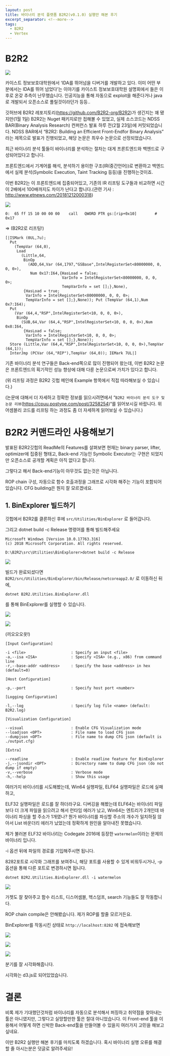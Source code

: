 ```yaml
---
layout: post
title: 바이너리 분석 플랫폼 B2R2(v0.1.0) 실행만 해본 후기
excerpt_separator: <!--more-->
tags:
  - B2R2
  - Vertex
---
```




# B2R2

![](https://i.imgur.com/Njy9C3J.png)

카이스트 정보보호대학원에서 ‘IDA를 뛰어넘을 디버거를 개발하고 있다. 이미 어떤 부분에서는 IDA를 뛰어 넘었다’는 이야기를 카이스트 정보보호대학원 설명회에서 들은 이후로 온갖 추측이 난무했습니다. 인공지능을 통해 자동으로 exploit을 해준다거나 java로 개발되서 오픈소스로 풀릴것이라던가 등등..

깃허브에 B2R2 레포지토리(https://github.com/B2R2-org/B2R2)가 생긴지는 꽤 됐지만(1월 1일) B2R2는 Nuget 패키지로만 접해볼 수 있었고, 실제 소스코드는 NDSS BAR(Binary Analysis Research) 컨퍼런스 발표 하루 전(2월 23일)에 커밋되었습니다. NDSS BAR에서 “B2R2: Building an Efficient Front-Endfor Binary Analysis” 라는 제목으로 발표가 진행되었고, 해당 논문은 최우수 논문으로 선정되었습니다.

최근 바이너리 분석 툴들이 바이너리를 분석하는 절차는 대게 프론트엔드와 백엔드로 구성되어있다고 합니다.

프론트엔드에서 기계어를 해석, 분석하기 용이한 구조(IR(중간언어))로 변환하고 백엔드에서 실제 분석(Symbolic Execution, Taint Tracking 등등)을 진행하는것이죠.



이번 B2R2는 이 프론트엔드에 집중되어있고, 기존의 IR 리프팅 도구들과 비교하면 시간이 2배에서 100배까지도 차이가 난다고 합니다.(관련 기사 : http://www.etnews.com/20181212000318)

![](https://i.imgur.com/L3mBa2K.png)



```assembly
0:  65 ff 15 10 00 00 00    call   QWORD PTR gs:[rip+0x10]        # 0x17 
```

=> (B2R2로 리프팅!)

```assembly
[|ISMark (0UL,7u);
  Put
    (TempVar (64,0),
     Load
       (Little,64,
        BinOp
          (ADD,64,Var (64,1797,"GSBase",IntelRegisterSet<80000000, 0, 0, 0>),
           Num 0x17:I64,{HasLoad = false;
                         VarInfo = IntelRegisterSet<80000000, 0, 0, 0>;
                         TempVarInfo = set [];},None),
        {HasLoad = true;
         VarInfo = IntelRegisterSet<80000000, 0, 0, 0>;
         TempVarInfo = set [];},None)); Put (TempVar (64,1),Num 0x7:I64);
  Put
    (Var (64,4,"RSP",IntelRegisterSet<10, 0, 0, 0>),
     BinOp
       (SUB,64,Var (64,4,"RSP",IntelRegisterSet<10, 0, 0, 0>),Num 0x8:I64,
        {HasLoad = false;
         VarInfo = IntelRegisterSet<10, 0, 0, 0>;
         TempVarInfo = set [];},None));
  Store (Little,Var (64,4,"RSP",IntelRegisterSet<10, 0, 0, 0>),TempVar (64,1));
  InterJmp (PCVar (64,"RIP"),TempVar (64,0)); IEMark 7UL|]
```



기존 바이너리 분석 연구들은 Back-end쪽으로 많이 진행되어 왔는데, 이번 B2R2 논문은 프론트엔드의 획기적인 성능 향상에 대해 다룬 논문으로써 가치가 있다고 합니다.

(위 리프팅 과정은 B2R2 깃헙 메인에 Example 항목에서 직접 따라해보실 수 있습니다.)

(논문에 대해서 더 자세하고 정확한 정보를 읽으시려면에서 “`B2R2 바이너리 분석 도구 및 논문 리뷰`(https://cpuu.postype.com/post/3258254)“를 읽어보시길 바랍니다. 위 어셈블리 코드를 리프팅 하는 과정도 좀 더 자세하게 읽어보실 수 있습니다.)



# B2R2 커맨드라인 사용해보기

발표된 B2R2깃헙의 ReadMe의 Features를 살펴보면 현재는 binary parser, lifter, optimizer에 집중된 형태고, Back-end 기능인 Symbolic Executor는 구현은 되었지만 오픈소스로 공개할 계획은 아직 없다고 합니다.

그렇다고 해서 Back-end기능이 아무것도 없는것은 아닙니다.

ROP chain 구성, 자동으로 함수 호출과정을 그래프로 시각화 해주는 기능이 포함되어있습니다. CFG building은 뭔지 잘 모르겠네요.





## 1. BinExplorer 빌드하기

깃헙에서 B2R2를 클론하신 후에 `src/Utilities/BinExplorer` 로 들어갑니다.

그리고 dotnet build -c Release 명령어를 통해 빌드해주세요

```
Microsoft Windows [Version 10.0.17763.316]
(c) 2018 Microsoft Corporation. All rights reserved.

D:\B2R2\src\Utilities\BinExplorer>dotnet build -c Release
```

![](https://i.imgur.com/horVY0s.png)



빌드가 완료되셨다면 `B2R2/src/Utilities/BinExplorer/bin/Release/netcoreapp2.0/` 로 이동하신 뒤에, 

```
dotnet B2R2.Utilities.BinExplorer.dll
```

를 통해 BinExplorer를 실행할 수 있습니다.

![](https://i.imgur.com/Xr2ss48.png)



![](https://i.imgur.com/bIwrhM9.png)

(끼오오오옷!)

```
[Input Configuration]

-i <file>                    : Specify an input <file>
-a,--isa <ISA>               : Specify <ISA> (e.g., x86) from command line
-r,--base-addr <address>     : Specify the base <address> in hex (default=0)

[Host Configuration]

-p,--port                    : Specify host port <number>

[Logging Configuration]

-l,--log                     : Specify log file <name> (default: B2R2.log)

[Visualization Configuration]

--visual                     : Enable CFG Visualization mode
--loadjson <OPT>             : File name to load CFG json
--dumpjson <OPT>             : File name to dump CFG json (default is ./output.cfg)

[Extra]

--readline                   : Enable readline feature for BinExplorer
-j,--jsondir <OPT>           : Directory name to dump CFG json (do not dump if empty)
-v,--verbose                 : Verbose mode
-h,--help                    : Show this usage

```



여러가지 바이너리를 시도해봤는데, Win64 실행파일, ELF64 실행파일은 로드에 실패하고,

ELF32 실행파일은 로드를 잘 하더라구요. 디버깅을 해봤는데 ELF64는 바이너리 파일보다 더 크게 파일을 읽으려고 해서 런타임 에러가 났고, Win64는 엔트리가 2개인데 바이너리 파싱을 할 주소가 1개였나? 뭔가 바이너리를 파싱할 주소의 개수가 일치하질 않아서 List 바운더리 에러가 났었는데 정확하게 원인을 알아내진 못했습니다.



제가 불러본 ELF32 바이너리는 Codegate 2016에 등장한 `watermelon`이라는 문제의 바이너리 입니다.



-i 옵션 뒤에 파일의 경로를 기입해주시면 됩니다.

8282포트로 시각화 그래프를 보여주니, 해당 포트를 사용할 수 있게 비워두시거나, -p 옵션을 통해 다른 포트로 변경하시면 됩니다.



```
dotnet B2R2.Utilities.BinExplorer.dll -i watermelon
```

![](https://i.imgur.com/0pi8ezU.png)



가젯도 잘 찾아주고 함수 리스트, 디스어셈블,  헥스덤프, search 기능들도 잘 작동합니다.

ROP chain compile은 안해봤습니다. 제가 ROP를 할줄 모르거든요.

BinExplorer를 작동시킨 상태로 `http://localhost:8282` 에 접속해보면

![](https://i.imgur.com/0TiH305.png)

![](https://i.imgur.com/RW8xfQG.png)

![](https://i.imgur.com/TFyw14H.png)

분기를 잘 시각화해줍니다.

시각화는 d3.js로 되어있었습니다.





# 결론

비록 제가 기대했던것처럼 바이너리를 자동으로 분석해서 퍼징하고 취약점을 찾아내는 툴은 아니였지만, 그렇다고 실망할만한 툴은 절대 아니었습니다. 이 Front-end 툴을 이용해서 어떻게 하면 신박한 Back-end툴을 만들어볼 수 있을지 여러가지 고민을 해보고 싶네요.

이만 B2R2 실행만 해본 후기를 마치도록 하겠습니다. 혹시 바이너리 실행 오류를 해결할 줄 아시는분은 덧글로 알려주세요!